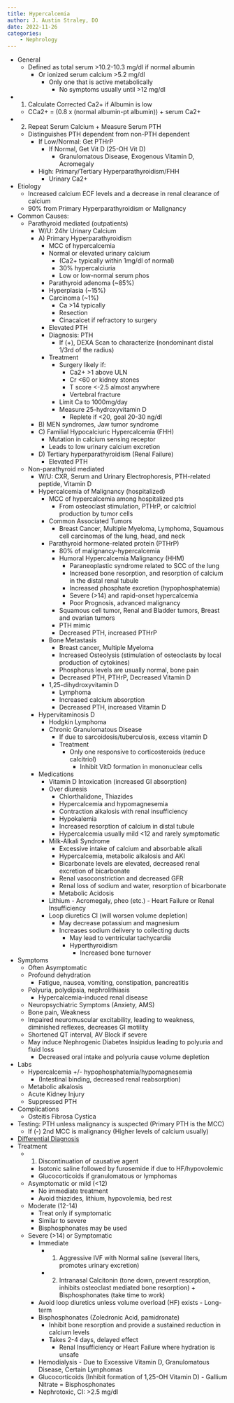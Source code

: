 ```yaml
---
title: Hypercalcemia
author: J. Austin Straley, DO
date: 2022-11-26
categories: 
    - Nephrology
---
```


- General
    - Defined as total serum >10.2-10.3 mg/dl if normal albumin
        - Or ionized serum calcium >5.2 mg/dl
            - Only one that is active metabolically
                - No symptoms usually until >12 mg/dl
- 1) Calculate Corrected Ca2+ if Albumin is low
    - CCa2+ = (0.8 x (normal albumin-pt albumin)) + serum Ca2+
- 2) Repeat Serum Calcium + Measure Serum PTH
    - Distinguishes PTH dependent from non-PTH dependent
        - If Low/Normal: Get PTHrP
            - If Normal, Get Vit D (25-OH Vit D)
                - Granulomatous Disease, Exogenous Vitamin D, Acromegaly
        - High: Primary/Tertiary Hyperparathyroidism/FHH
            - Urinary Ca2+
- Etiology
    - Increased calcium ECF levels and a decrease in renal clearance of calcium
    - 90% from Primary Hyperparathyroidism or Malignancy
- Common Causes:
    - Parathyroid mediated (outpatients)
        - W/U: 24hr Urinary Calcium
        - A) Primary Hyperparathyroidism
            - MCC of hypercalcemia
            - Normal or elevated urinary calcium
                - (Ca2+ typically within 1mg/dl of normal)
                - 30% hypercalciuria
                - Low or low-normal serum phos
            - Parathyroid adenoma (~85%)
            - Hyperplasia (~15%)
            - Carcinoma (~1%)
                - Ca >14 typically
                - Resection
                - Cinacalcet if refractory to surgery
            - Elevated PTH
            - Diagnosis: PTH
                - If (+), DEXA Scan to characterize (nondominant distal 1/3rd of the radius)
            - Treatment
                - Surgery likely if:
                    - Ca2+ >1 above ULN
                    - Cr <60 or kidney stones
                    - T score <-2.5 almost anywhere
                    - Vertebral fracture
                - Limit Ca to 1000mg/day
                - Measure 25-hydroxyvitamin D
                    - Replete if <20, goal 20-30 ng/dl
        - B) MEN syndromes, Jaw tumor syndrome
        - C) Familial Hypocalciuric Hypercalcemia (FHH)
            - Mutation in calcium sensing receptor
            - Leads to low urinary calcium excretion
        - D) Tertiary hyperparathyroidism (Renal Failure)
            - Elevated PTH
    - Non-parathyroid mediated
        - W/U: CXR, Serum and Urinary Electrophoresis, PTH-related peptide, Vitamin D
        - Hypercalcemia of Malignancy (hospitalized)
            - MCC of hypercalcemia among hospitalized pts
                - From osteoclast stimulation, PTHrP, or calcitriol production by tumor cells
            - Common Associated Tumors
                - Breast Cancer, Multiple Myeloma, Lymphoma, Squamous cell carcinomas of the lung, head, and neck
            - Parathyroid hormone-related protein (PTHrP)
                - 80% of malignancy-hypercalcemia
                - Humoral Hypercalcemia Malignancy (HHM)
                    - Paraneoplastic syndrome related to SCC of the lung
                    - Increased bone resorption, and resorption of calcium in the distal renal tubule
                    - Increased phosphate excretion (hypophosphatemia)
                    - Severe (>14) and rapid-onset hypercalcemia
                    - Poor Prognosis, advanced malignancy
                - Squamous cell tumor, Renal and Bladder tumors, Breast and ovarian tumors
                - PTH mimic
                - Decreased PTH, increased PTHrP
            - Bone Metastasis
                - Breast cancer, Multiple Myeloma
                - Increased Osteolysis (stimulation of osteoclasts by local production of cytokines)
                - Phosphorus levels are usually normal, bone pain
                - Decreased PTH, PTHrP, Decreased Vitamin D
            - 1,25-dihydroxyvitamin D
                - Lymphoma
                - Increased calcium absorption
                - Decreased PTH, increased Vitamin D
        - Hypervitaminosis D
            - Hodgkin Lymphoma
            - Chronic Granulomatous Disease
                - If due to sarcoidosis/tuberculosis, excess vitamin D
                - Treatment
                    - Only one responsive to corticosteroids (reduce calcitriol)
                        - Inhibit VitD formation in mononuclear cells
        - Medications
            - Vitamin D Intoxication (increased GI absorption)
            - Over diuresis
                - Chlorthalidone, Thiazides
                - Hypercalcemia and hypomagnesemia
                - Contraction alkalosis with renal insufficiency
                - Hypokalemia
                - Increased resorption of calcium in distal tubule
                - Hypercalcemia usually mild <12 and rarely symptomatic
            - Milk-Alkali Syndrome
                - Excessive intake of calcium and absorbable alkali
                - Hypercalcemia, metabolic alkalosis and AKI
                - Bicarbonate levels are elevated, decreased renal excretion of bicarbonate
                - Renal vasoconstriction and decreased GFR
                - Renal loss of sodium and water, resorption of bicarbonate
                - Metabolic Acidosis
            - Lithium
                    - Acromegaly, pheo (etc.)
                    - Heart Failure or Renal Insufficiency
            - Loop diuretics CI (will worsen volume depletion)
                - May decrease potassium and magnesium
                - Increases sodium delivery to collecting ducts
                    - May lead to ventricular tachycardia
                    - Hyperthyroidism
                        - Increased bone turnover
- Symptoms
    - Often Asymptomatic
    - Profound dehydration
        - Fatigue, nausea, vomiting, constipation, pancreatitis
    - Polyuria, polydipsia, nephrolithiasis
        - Hypercalcemia-induced renal disease
    - Neuropsychiatric Symptoms (Anxiety, AMS)
    - Bone pain, Weakness
    - Impaired neuromuscular excitability, leading to weakness, diminished reflexes, decreases GI motility
    - Shortened QT interval, AV Block if severe
    - May induce Nephrogenic Diabetes Insipidus leading to polyuria and fluid loss
        - Decreased oral intake and polyuria cause volume depletion
- Labs
    - Hypercalcemia +/- hypophosphatemia/hypomagnesemia
        - (Intestinal binding, decreased renal reabsorption)
    - Metabolic alkalosis
    - Acute Kidney Injury
    - Suppressed PTH
- Complications
    - Osteitis Fibrosa Cystica
- Testing: PTH unless malignancy is suspected (Primary PTH is the MCC)
    - If (-) 2nd MCC is malignancy (Higher levels of calcium usually)
- [Differential Diagnosis][1]
- Treatment
    - 1) Discontinuation of causative agent
        - Isotonic saline followed by furosemide if due to HF/hypovolemic
        - Glucocorticoids if granulomatous or lymphomas
    - Asymptomatic or mild (<12)
        - No immediate treatment
        - Avoid thiazides, lithium, hypovolemia, bed rest
    - Moderate (12-14)
        - Treat only if symptomatic
        - Similar to severe
        - Bisphosphonates may be used
    - Severe (>14) or Symptomatic
        - Immediate
            - 1) Aggressive IVF with Normal saline (several liters, promotes urinary excretion)
            - 2) Intranasal Calcitonin (tone down, prevent resorption, inhibits osteoclast mediated bone resorption) + Bisphosphonates (take time to work)
        - Avoid loop diuretics unless volume overload (HF) exists
                - Long-term
        - Bisphosphonates (Zoledronic Acid, pamidronate)
            - Inhibit bone resorption and provide a sustained reduction in calcium levels
            - Takes 2-4 days, delayed effect
                - Renal Insufficiency or Heart Failure where hydration is unsafe
        - Hemodialysis
                - Due to Excessive Vitamin D, Granulomatous Disease, Certain Lymphomas
        - Glucocorticoids (Inhibit formation of 1,25-OH Vitamin D)
                - Gallium Nitrate = Bisphosphonates
        - Nephrotoxic, CI: >2.5 mg/dl

[1]: https://pubmed.ncbi.nlm.nih.gov/1763670/{:target="_blank"}
